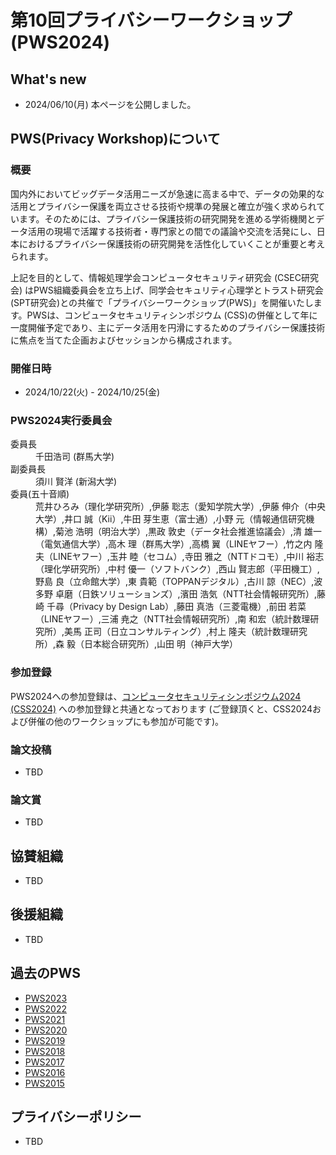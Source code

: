 # 第10回プライバシーワークショップ (PWS2024)

## What's new
- 2024/06/10(月) 本ページを公開しました。

## PWS(Privacy Workshop)について
### 概要
国内外においてビッグデータ活用ニーズが急速に高まる中で、データの効果的な活用とプライバシー保護を両立させる技術や規準の発展と確立が強く求められています。そのためには、プライバシー保護技術の研究開発を進める学術機関とデータ活用の現場で活躍する技術者・専門家との間での議論や交流を活発にし、日本におけるプライバシー保護技術の研究開発を活性化していくことが重要と考えられます。

上記を目的として、情報処理学会コンピュータセキュリティ研究会 (CSEC研究会) はPWS組織委員会を立ち上げ、同学会セキュリティ心理学とトラスト研究会 (SPT研究会)との共催で「プライバシーワークショップ(PWS)」を開催いたします。PWSは、コンピュータセキュリティシンポジウム (CSS)の併催として年に一度開催予定であり、主にデータ活用を円滑にするためのプライバシー保護技術に焦点を当てた企画およびセッションから構成されます。

### 開催日時
- 2024/10/22(火) - 2024/10/25(金)

### PWS2024実行委員会
<dl>
 <dt>委員長</dt>
  <dd>千田浩司 (群馬大学)</dd>
 <dt>副委員長</dt>
  <dd> 須川 賢洋 (新潟大学)</dd>
 <dt>委員(五十音順)</dt>
  <dd>
   荒井ひろみ（理化学研究所）,伊藤 聡志（愛知学院大学）,伊藤 伸介（中央大学）,井口 誠（Kii）,牛田 芽生恵（富士通）,小野 元（情報通信研究機構）,菊池 浩明（明治大学）,黒政 敦史（データ社会推進協議会）,清 雄一（電気通信大学）,高木 理（群馬大学）,高橋 翼（LINEヤフー）,竹之内 隆夫（LINEヤフー）,玉井 睦（セコム）,寺田 雅之（NTTドコモ）,中川 裕志（理化学研究所）,中村 優一（ソフトバンク）,西山 賢志郎（平田機工）,野島 良（立命館大学）,東 貴範（TOPPANデジタル）,古川 諒（NEC）,波多野 卓磨（日鉄ソリューションズ）,濱田 浩気（NTT社会情報研究所）,藤崎 千尋（Privacy by Design Lab）,藤田 真浩（三菱電機）,前田 若菜（LINEヤフー）,三浦 尭之（NTT社会情報研究所）,南 和宏（統計数理研究所）,美馬 正司（日立コンサルティング）,村上 隆夫（統計数理研究所）,森 毅（日本総合研究所）,山田 明（神戸大学）
  </dd>
</dl>

### 参加登録
PWS2024への参加登録は、[コンピュータセキュリティシンポジウム2024 (CSS2024)](https://www.iwsec.org/css/2024/) への参加登録と共通となっております (ご登録頂くと、CSS2024および併催の他のワークショップにも参加が可能です)。

### 論文投稿
- TBD

### 論文賞
- TBD

## 協賛組織
- TBD

## 後援組織
- TBD

## 過去のPWS
- [PWS2023](https://www.iwsec.org/pws/2023/)
- [PWS2022](https://www.iwsec.org/pws/2022/)
- [PWS2021](https://www.iwsec.org/pws/2021/)
- [PWS2020](https://www.iwsec.org/pws/2020/)
- [PWS2019](https://www.iwsec.org/pws/2019/)
- [PWS2018](https://www.iwsec.org/pws/2018/)
- [PWS2017](https://www.iwsec.org/pws/2017/)
- [PWS2016](https://www.iwsec.org/pws/2016/)
- [PWS2015](https://www.iwsec.org/pws/2015/)

## プライバシーポリシー
- TBD
